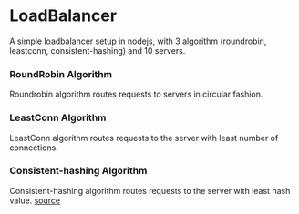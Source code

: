 # LoadBalancer

A simple loadbalancer setup in nodejs, with 3 algorithm (roundrobin, leastconn, consistent-hashing) and 10 servers.

### RoundRobin Algorithm
Roundrobin algorithm routes requests to servers in circular fashion. 

### LeastConn Algorithm
LeastConn algorithm routes requests to the server with least number of connections.

### Consistent-hashing Algorithm
Consistent-hashing algorithm routes requests to the server with least hash value.
[source](https://www.geeksforgeeks.org/consistent-hashing/)
